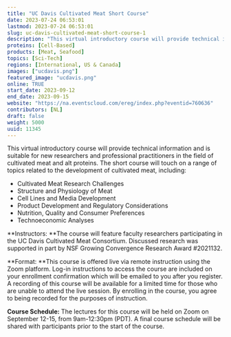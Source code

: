 ```yaml
---
title: "UC Davis Cultivated Meat Short Course"
date: 2023-07-24 06:53:01
lastmod: 2023-07-24 06:53:01
slug: uc-davis-cultivated-meat-short-course-1
description: "This virtual introductory course will provide technical information and is suitable for new researchers and professional practitioners in the field of cultivated meat and alt proteins. The short course will touch on a range of topics related to the development of cultivated meat, including:"
proteins: [Cell-Based]
products: [Meat, Seafood]
topics: [Sci-Tech]
regions: [International, US & Canada]
images: ["ucdavis.png"]
featured_image: "ucdavis.png"
online: TRUE
start_date: 2023-09-12
end_date: 2023-09-15
website: "https://na.eventscloud.com/ereg/index.php?eventid=760636"
contributors: [NL]
draft: false
weight: 5000
uuid: 11345
---
```

This virtual introductory course will provide technical information and
is suitable for new researchers and professional practitioners in the
field of cultivated meat and alt proteins. The short course will touch
on a range of topics related to the development of cultivated meat,
including:

-   Cultivated Meat Research Challenges
-   Structure and Physiology of Meat
-   Cell Lines and Media Development
-   Product Development and Regulatory Considerations
-   Nutrition, Quality and Consumer Preferences
-   Technoeconomic Analyses

**Instructors: **The course will feature faculty researchers
participating in the UC Davis Cultivated Meat Consortium. Discussed
research was supported in part by NSF Growing Convergence Research Award
#2021132.

**Format: **This course is offered live via remote instruction using the
Zoom platform. Log-in instructions to access the course are included on
your enrollment confirmation which will be emailed to you after you
register. A recording of this course will be available for a limited
time for those who are unable to attend the live session. By enrolling
in the course, you agree to being recorded for the purposes of
instruction.

**Course Schedule:** The lectures for this course will be held on Zoom
on September 12-15, from 9am-12:30pm (PDT). A final course schedule will
be shared with participants prior to the start of the course.
